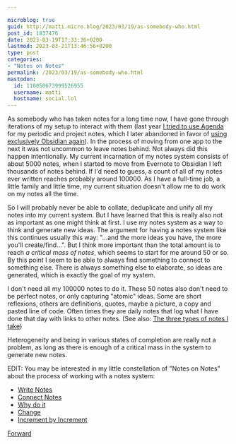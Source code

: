 ```yaml
---

microblog: true
guid: http://matti.micro.blog/2023/03/19/as-somebody-who.html
post_id: 1837476
date: 2023-03-19T17:33:36+0200
lastmod: 2023-03-21T13:46:56+0200
type: post
categories:
- "Notes on Notes"
permalink: /2023/03/19/as-somebody-who.html
mastodon:
  id: 110050673999526955
  username: matti
  hostname: social.lol
---
```

As somebody who has taken notes for a long time now, I have gone through iterations of my setup to interact with them (last year [I tried to use Agenda](https://blog.martin-haehnel.de/2022/08/22/good-apps-agenda.html) for my periodic and project notes, which I later abandoned in favor of [using exclusively Obsidian again](https://blog.martin-haehnel.de/2022/09/22/after-three-months.html)). In the process of moving from one app to the next it was not uncommon to leave notes behind. Not always did this happen intentionally. My current incarnation of my notes system consists of about 5000 notes, when I started to move from Evernote to Obsidian I left thousands of notes behind. If I'd need to guess, a count of all of my notes ever written reaches probably around 100000. As I have a full-time job, a little family and little time, my current situation doesn't allow me to do work on my notes all the time.

So I will probably never be able to collate, deduplicate and unify all my notes into my current system. But I have learned that this is really also not as important as one might think at first. I use my notes system as a way to think and generate new ideas. The argument for having a notes system like this continues usually this way: "…and the more ideas you have, the more you'll create/find…". But I think more important than the total amount is to reach _a critical mass of notes_, which seems to start for me around 50 or so. By this point I seem to be able to always find something to connect to something else. There is always something else to elaborate, so ideas are generated, which is exactly the goal of my system.

I don't need all my 100000 notes to do it. These 50 notes also don't need to be perfect notes, or only capturing "atomic" ideas. Some are short reflexions, others are definitions, quotes, maybe a picture, a copy and pasted line of code. Often times they are daily notes that log what I have done that day with links to other notes. (See also: [The three types of notes I take](https://blog.martin-haehnel.de/2022/07/18/the-three-types.html))

Heterogeneity and being in various states of completion are really not a problem, as long as there is enough of a critical mass in the system to generate new notes.

EDIT: You may be interested in my little constellation of "Notes on Notes" about the process of working with a notes system:

- [Write Notes](https://blog.martin-haehnel.de/2022/01/23/notes-on-notes.html)
- [Connect Notes](https://blog.martin-haehnel.de/2022/01/23/103518.html)
- [Why do it](https://blog.martin-haehnel.de/2022/01/23/104912.html)
- [Change](https://blog.martin-haehnel.de/2022/01/23/110655.html)
- [Increment by Increment](https://blog.martin-haehnel.de/2022/01/23/152840.html)

[Forward](https://blog.martin-haehnel.de/2023/03/21/an-interesting-difference.html)
